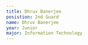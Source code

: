 ```yaml
---
title: Dhruv Banerjee
posistion: 2nd Guard
name: Dhruv Banerjee
year: Junior
major: Information Technology
---
```

